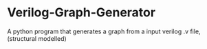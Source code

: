 # Verilog-Graph-Generator
A python program that generates a graph from a input verilog .v file, (structural modelled)
